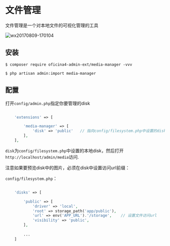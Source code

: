 # 文件管理

文件管理是一个对本地文件的可视化管理的工具

![wx20170809-170104](https://user-images.githubusercontent.com/1479100/29113762-99886c32-7d24-11e7-922d-5981a5849c7a.png)

## 安装

```
$ composer require oficina4-admin-ext/media-manager -vvv

$ php artisan admin:import media-manager
```

## 配置

打开`config/admin.php`指定你要管理的disk

```php

    'extensions' => [

        'media-manager' => [
            'disk' => 'public'   // 指向config/filesystem.php中设置的disk
        ],
    ],

```

`disk`为`config/filesystem.php`中设置的本地disk，然后打开`http://localhost/admin/media`访问.

注意如果要预览disk中的图片，必须在disk中设置访问url前缀： 


`config/filesystem.php`：
```php

    'disks' => [

        'public' => [
            'driver' => 'local',
            'root' => storage_path('app/public'),
            'url' => env('APP_URL').'/storage',    // 设置文件访问url
            'visibility' => 'public',
        ],
        
        ...
    ]
```

